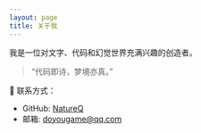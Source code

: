 ```yaml
---
layout: page
title: 关于我
---
```


我是一位对文字、代码和幻觉世界充满兴趣的创造者。

> “代码即诗，梦境亦真。”

📮 联系方式：
- GitHub: [NatureQ](https://github.com/doyounatureq)
- 邮箱: doyougame@qq.com
